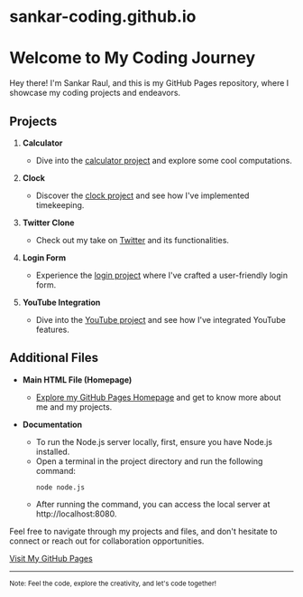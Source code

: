 # sankar-coding.github.io
# Welcome to My Coding Journey

Hey there! I'm Sankar Raul, and this is my GitHub Pages repository, where I showcase my coding projects and endeavors.

## Projects

1. **Calculator**
   - Dive into the [calculator project](https://sankar-coding.github.io/calculator/) and explore some cool computations.

2. **Clock**
   - Discover the [clock project](https://sankar-coding.github.io/clock/) and see how I've implemented timekeeping.

3. **Twitter Clone**
   - Check out my take on [Twitter](https://sankar-coding.github.io/cloneProjects/twitter/) and its functionalities.

4. **Login Form**
   - Experience the [login project](https://sankar-coding.github.io/login/) where I've crafted a user-friendly login form.

5. **YouTube Integration**
   - Dive into the [YouTube project](https://sankar-coding.github.io/youtube/) and see how I've integrated YouTube features.

## Additional Files

- **Main HTML File (Homepage)**
   - [Explore my GitHub Pages Homepage](https://sankar-coding.github.io/) and get to know more about me and my projects.

- **Documentation**
   - To run the Node.js server locally, first, ensure you have Node.js installed.
   - Open a terminal in the project directory and run the following command:
     ```
     node node.js
     ```
   - After running the command, you can access the local server at http://localhost:8080.

Feel free to navigate through my projects and files, and don't hesitate to connect or reach out for collaboration opportunities.

[Visit My GitHub Pages](https://sankar-coding.github.io/)

---

<sub>Note: Feel the code, explore the creativity, and let's code together!</sub>
